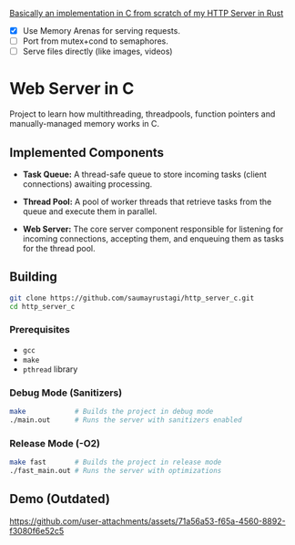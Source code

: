 [Basically an implementation in C from scratch of my HTTP Server in Rust](https://github.com/saumayrustagi/http_server_rust)

- [x] Use Memory Arenas for serving requests.
- [ ] Port from mutex+cond to semaphores.
- [ ] Serve files directly (like images, videos)

# Web Server in C

Project to learn how multithreading, threadpools, function pointers and manually-managed memory works in C.

## Implemented Components

* **Task Queue:** A thread-safe queue to store incoming tasks (client connections) awaiting processing.

* **Thread Pool:** A pool of worker threads that retrieve tasks from the queue and execute them in parallel.

* **Web Server:** The core server component responsible for listening for incoming connections, accepting them, and enqueuing them as tasks for the thread pool.

## Building

```bash
git clone https://github.com/saumayrustagi/http_server_c.git
cd http_server_c
```

### Prerequisites

* `gcc`
* `make`
* `pthread` library

### Debug Mode (Sanitizers)

```bash
make            # Builds the project in debug mode
./main.out      # Runs the server with sanitizers enabled
```

### Release Mode (-O2)

```bash
make fast       # Builds the project in release mode
./fast_main.out # Runs the server with optimizations
```

## Demo (Outdated)

https://github.com/user-attachments/assets/71a56a53-f65a-4560-8892-f3080f6e52c5





